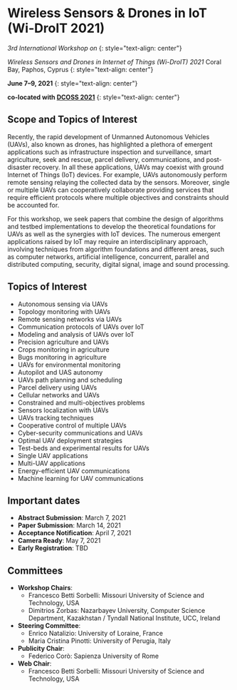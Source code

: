 # Wireless Sensors & Drones in IoT (Wi-DroIT 2021)

_3rd International Workshop on_
{: style="text-align: center"}

_Wireless Sensors and Drones in Internet of Things (Wi-DroIT) 2021_
Coral Bay, Paphos, Cyprus
{: style="text-align: center"}

**June  7–9, 2021**
{: style="text-align: center"}

**co-located with [DCOSS 2021](https://dcoss.org/)**
{: style="text-align: center"}


## Scope and Topics of Interest

Recently, the rapid development of Unmanned Autonomous Vehicles (UAVs), also known as drones, has highlighted a plethora of emergent applications such as infrastructure inspection and surveillance, smart agriculture, seek and rescue, parcel delivery, communications, and post-disaster recovery.
In all these applications, UAVs may coexist with ground Internet of Things (IoT) devices. For example, UAVs autonomously perform remote sensing relaying the collected data by the sensors. Moreover, single or multiple UAVs can cooperatively collaborate providing services that require efficient protocols where multiple objectives and constraints should be accounted for. 

For this workshop, we seek papers that combine the design of algorithms and testbed implementations to develop the theoretical foundations for UAVs as well as the synergies with IoT devices. 
The numerous emergent applications raised by IoT may require an interdisciplinary approach, involving techniques from algorithm foundations and different areas, such as computer networks, artificial intelligence, concurrent, parallel and distributed computing, security, digital signal, image and sound processing.

## Topics of Interest

- Autonomous sensing via UAVs
- Topology monitoring with UAVs
- Remote sensing networks via UAVs
- Communication protocols of UAVs over IoT
- Modeling and analysis of UAVs over IoT
- Precision agriculture and UAVs
- Crops monitoring in agriculture
- Bugs monitoring in agriculture
- UAVs for environmental monitoring
- Autopilot and UAS autonomy
- UAVs path planning and scheduling
- Parcel delivery using UAVs
- Cellular networks and UAVs
- Constrained and multi-objectives problems
- Sensors localization with UAVs
- UAVs tracking techniques
- Cooperative control of multiple UAVs
- Cyber-security communications and UAVs
- Optimal UAV deployment strategies
- Test-beds and experimental results for UAVs
- Single UAV applications
- Multi-UAV applications
- Energy-efficient UAV communications
- Machine learning for UAV communications

## Important dates

- **Abstract Submission**: March 7, 2021
- **Paper Submission**: March 14, 2021
- **Acceptance Notification**: April 7, 2021
- **Camera Ready**: May 7, 2021
- **Early Registration**: TBD

## Committees

- **Workshop Chairs**:
  - Francesco Betti Sorbelli: Missouri University of Science and Technology, USA
  - Dimitrios Zorbas: Nazarbayev University, Computer Science Department, Kazakhstan / Tyndall National Institute, UCC, Ireland
- **Steering Committee**:
  - Enrico Natalizio: University of Loraine, France
  - Maria Cristina Pinotti: University of Perugia, Italy
- **Publicity Chair**:
  - Federico Corò: Sapienza University of Rome
- **Web Chair**:
  - Francesco Betti Sorbelli: Missouri University of Science and Technology, USA

